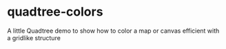 # quadtree-colors

A little Quadtree demo to show how to color a map or canvas efficient with a gridlike structure
